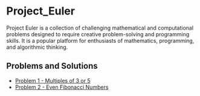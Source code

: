 # Project_Euler
Project Euler is a collection of challenging mathematical and computational problems designed to require creative problem-solving and programming skills. It is a popular platform for enthusiasts of mathematics, programming, and algorithmic thinking.

## Problems and Solutions
- [Problem 1 - Multiples of 3 or 5](Problem_0001.md)
- [Problem 2 - Even Fibonacci Numbers](Problem_0002.md)